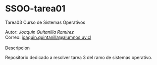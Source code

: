 # SSOO-tarea01
Tarea03 Curso de Sistemas Operativos

Autor: *Joaquin Quitanilla Ramirez* </br>
Correo: joaquin.quintanilla@alumnos.uv.cl </br>
</br>
Descripcion </br>

Repositorio dedicado a resolver tarea 3 del ramo de sistemas operativo.</br>

